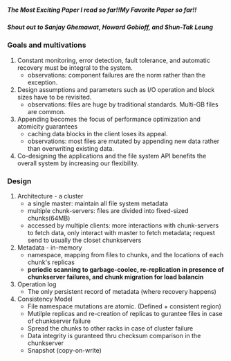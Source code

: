 ##### **The Most Exciting Paper I read so far!!My Favorite Paper so far!!**
##### **Shout out to Sanjay Ghemawat, Howard Gobioff, and Shun-Tak Leung** 

### Goals and multivations 
1. Constant monitoring, error detection, fault tolerance, and automatic recovery must be integral to the system.
   * observations: component failures are the norm rather than the exception.
2. Design assumptions and parameters such as I/O operation and block sizes have to be revisited.
   * observations: files are huge by traditional standards. Multi-GB files are common.
3. Appending becomes the focus of performance optimization and atomicity guarantees
   * caching data blocks in the client loses its appeal.
   * observations: most files are mutated by appending new data rather than overwriting existing data.
4. Co-designing the applications and the file system API benefits the overall system by increasing our flexibility.

### Design
1. Architecture - a cluster 
    * a single master: maintain all file system metadata 
    * multiple chunk-servers: files are divided into fixed-sized chunks(64MB)
    * accessed by multiple clients: more interactions with chunk-servers to fetch data, only interact with master to fetch metadata; request send to usually the closet chunkservers
2. Metadata - in-memory 
    * namespace, mapping from files to chunks, and the locations of each chunk's replicas 
    * **periodic scanning to garbage-coolec, re-replication in presence of chunkserver failures, and chunk migration for load balancin**
3. Operation log
    * The only persistent record of metadata (where recovery happens)
4. Consistency Model
    * File namespace mutations are atomic.  (Defined + consistent region)
    * Mutilple replicas and re-creation of replicas to gurantee files in case of chunkserver failure
    * Spread the chunks to other racks in case of cluster failure 
    * Data integrity is guranteed thru checksum comparison in the chunkserver
    * Snapshot (copy-on-write)
  
    
    
